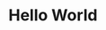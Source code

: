 ---
layout: examples
category: examples
menu: Basics
title: Hello World
permalink: examples/basics/hello-world/
sample: hello-world
source: /src/Project.hx
---
